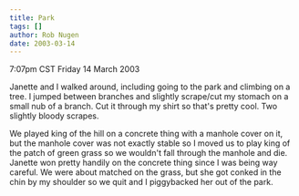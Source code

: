 ```yaml
---
title: Park
tags: []
author: Rob Nugen
date: 2003-03-14
---
```


<p class=date>7:07pm CST Friday 14 March 2003</p>

<p>Janette and I walked around, including going to the park and
climbing on a tree.  I jumped between branches and slightly scrape/cut
my stomach on a small nub of a branch.  Cut it through my shirt so
that's pretty cool.  Two slightly bloody scrapes.</p>

<p>We played king of the hill on a concrete thing with a manhole cover
on it, but the manhole cover was not exactly stable so I moved us to
play king of the patch of green grass so we wouldn't fall through the
manhole and die.  Janette won pretty handily on the concrete thing
since I was being way careful.  We were about matched on the grass,
but she got conked in the chin by my shoulder so we quit and I
piggybacked her out of the park.</p>

